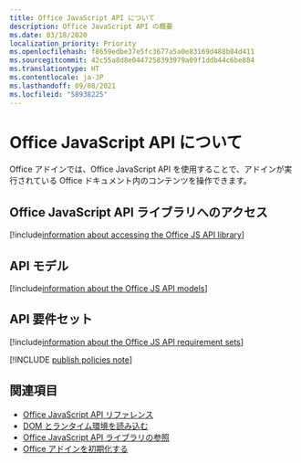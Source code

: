 ```yaml
---
title: Office JavaScript API について
description: Office JavaScript API の概要
ms.date: 03/18/2020
localization_priority: Priority
ms.openlocfilehash: f8659edbe37e5fc3677a5a0e83169d488b84d411
ms.sourcegitcommit: 42c55a8d8e0447258393979a09f1ddb44c6be884
ms.translationtype: HT
ms.contentlocale: ja-JP
ms.lasthandoff: 09/08/2021
ms.locfileid: "58938225"
---
```

# <a name="understanding-the-office-javascript-api"></a>Office JavaScript API について

Office アドインでは、Office JavaScript API を使用することで、アドインが実行されている Office ドキュメント内のコンテンツを操作できます。

## <a name="accessing-the-office-javascript-api-library"></a>Office JavaScript API ライブラリへのアクセス

[!include[information about accessing the Office JS API library](../includes/office-js-access-library.md)]

## <a name="api-models"></a>API モデル

[!include[information about the Office JS API models](../includes/office-js-api-models.md)]

## <a name="api-requirement-sets"></a>API 要件セット

[!include[information about the Office JS API requirement sets](../includes/office-js-requirement-sets.md)]

[!INCLUDE [publish policies note](../includes/note-publish-policies.md)]

## <a name="see-also"></a>関連項目

- [Office JavaScript API リファレンス](../reference/javascript-api-for-office.md)
- [DOM とランタイム環境を読み込む](loading-the-dom-and-runtime-environment.md)
- [Office JavaScript API ライブラリの参照](referencing-the-javascript-api-for-office-library-from-its-cdn.md)
- [Office アドインを初期化する](initialize-add-in.md)
